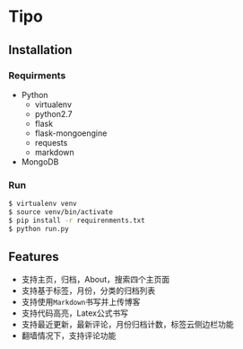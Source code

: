 # Tipo

## Installation

### Requirments

 * Python
   - virtualenv
   - python2.7
   - flask
   - flask-mongoengine
   - requests
   - markdown
 * MongoDB

### Run

```bash
$ virtualenv venv
$ source venv/bin/activate
$ pip install -r requirenments.txt
$ python run.py
```

## Features

 - 支持主页，归档，About，搜索四个主页面
 - 支持基于标签，月份，分类的归档列表
 - 支持使用`Markdown`书写并上传博客
 - 支持代码高亮，Latex公式书写
 - 支持最近更新，最新评论，月份归档计数，标签云侧边栏功能
 - 翻墙情况下，支持评论功能

